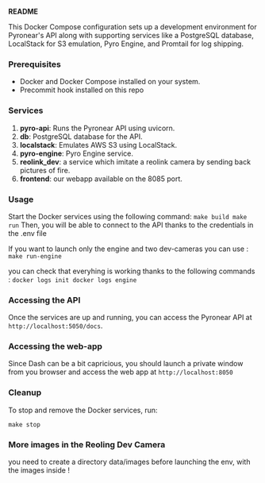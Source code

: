 **README**

This Docker Compose configuration sets up a development environment for Pyronear's API along with supporting services like a PostgreSQL database, LocalStack for S3 emulation, Pyro Engine, and Promtail for log shipping.

### Prerequisites
- Docker and Docker Compose installed on your system.
- Precommit hook installed on this repo


### Services
1. **pyro-api**: Runs the Pyronear API using uvicorn.
2. **db**: PostgreSQL database for the API.
3. **localstack**: Emulates AWS S3 using LocalStack.
4. **pyro-engine**: Pyro Engine service.
5. **reolink_dev**: a service which imitate a reolink camera by sending back pictures of fire.
6. **frontend**: our webapp available on the 8085 port.

### Usage

Start the Docker services using the following command:
    ```
    make build
    make run
    ```
Then, you will be able to connect to the API thanks to the credentials in the .env file

If you want to launch only the engine and two dev-cameras you can use :
    ```
    make run-engine
    ```

you can check that everyhing is working thanks to the following commands :
    ```
    docker logs init
    docker logs engine
    ```

### Accessing the API
Once the services are up and running, you can access the Pyronear API at `http://localhost:5050/docs`.


### Accessing the web-app
Since Dash can be a bit capricious, you should launch a private window from you browser and access the web app at `http://localhost:8050`

### Cleanup
To stop and remove the Docker services, run:
```
make stop
```

### More images in the Reoling Dev Camera

you need to create a directory data/images before launching the env, with the images inside !

